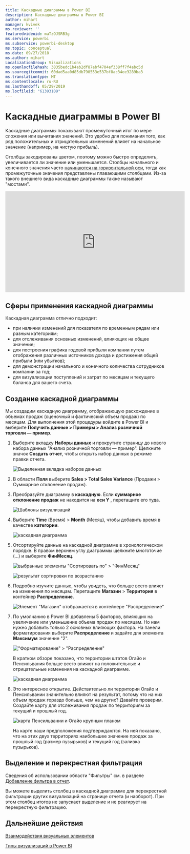 ```yaml
---
title: Каскадные диаграммы в Power BI
description: Каскадные диаграммы в Power BI
author: mihart
manager: kvivek
ms.reviewer: ''
featuredvideoid: maTzOJSRB3g
ms.service: powerbi
ms.subservice: powerbi-desktop
ms.topic: conceptual
ms.date: 09/27/2018
ms.author: mihart
LocalizationGroup: Visualizations
ms.openlocfilehash: 3835bedc1b4ab2df87abf4704ef338ff7f4abc5d
ms.sourcegitcommit: 60dad5aa0d85db790553e537bf8ac34ee3289ba3
ms.translationtype: MT
ms.contentlocale: ru-RU
ms.lasthandoff: 05/29/2019
ms.locfileid: "61393109"
---
```

# <a name="waterfall-charts-in-power-bi"></a>Каскадные диаграммы в Power BI
Каскадные диаграммы показывают промежуточный итог по мере сложения или вычитания значений. Это удобно для понимания того, как ряд положительных и отрицательных изменений влияет на начальное значение (например, на чистую прибыль).

Столбцы закодированы цветом, поэтому можно быстро определить, увеличивается ли значение или уменьшается. Столбцы начального и конечного значения часто [начинаются на горизонтальной оси](https://support.office.com/article/Create-a-waterfall-chart-in-Office-2016-for-Windows-8de1ece4-ff21-4d37-acd7-546f5527f185#BKMK_Float "начинаются на горизонтальной оси"), тогда как промежуточные значения представлены плавающими столбцами. Из-за такого внешнего вида каскадные диаграммы также называют "мостами".

<iframe width="560" height="315" src="https://www.youtube.com/embed/qKRZPBnaUXM" frameborder="0" allow="autoplay; encrypted-media" allowfullscreen></iframe>

## <a name="when-to-use-a-waterfall-chart"></a>Сферы применения каскадной диаграммы
Каскадная диаграмма отлично подходит:

* при наличии изменений для показателя по временным рядам или разным категориям;
* для отслеживания основных изменений, влияющих на общее значение;
* для построения графика годовой прибыли компании путем отображения различных источников дохода и достижения общей прибыли (или убытков);
* для демонстрации начального и конечного количества сотрудников компании за год;
* для визуализации поступлений и затрат по месяцам и текущего баланса для вашего счета. 

## <a name="create-a-waterfall-chart"></a>Создание каскадной диаграммы
Мы создадим каскадную диаграмму, отображающую расхождение в объемах продаж (оценочный и фактический объем продаж) по месяцам. Для выполнения этой процедуры войдите в Power BI и выберите **Получить данные \> Примеры \> Анализ розничной торговли — пример**. 

1. Выберите вкладку **Наборы данных** и прокрутите страницу до нового набора данных "Анализ розничной торговли — пример".  Щелкните значок **Создать отчет**, чтобы открыть набор данных в режиме правки отчета. 
   
    ![Выделенная вкладка наборов данных](media/power-bi-visualization-waterfall-charts/power-bi-waterfall-report.png)
2. В области **Поля** выберите **Sales \> Total Sales Variance** (Продажи > Суммарное отклонение продаж). 
3. Преобразуйте диаграмму в **каскадную**. Если **суммарное отклонение продаж** не находится на **оси Y** , перетащите его туда.
   
    ![Шаблоны визуализаций](media/power-bi-visualization-waterfall-charts/convertwaterfall.png)
4. Выберите **Time** (Время) \> **Month** (Месяц), чтобы добавить время в качестве **категории**. 
   
    ![каскадная диаграмма](media/power-bi-visualization-waterfall-charts/power-bi-waterfall.png)
5. Отсортируйте данные на каскадной диаграмме в хронологическом порядке. В правом верхнем углу диаграммы щелкните многоточие (…) и выберите **ФинМесяц**.
   
    ![выбранные элементы "Сортировать по" > "ФинМесяц"](media/power-bi-visualization-waterfall-charts/power-bi-sort-by.png)
   
    ![результат сортировки по возрастанию](media/power-bi-visualization-waterfall-charts/power-bi-waterfall-sorted.png)
6. Подробно изучите данные, чтобы увидеть, что больше всего влияет на изменения по месяцам. Перетащите **Магазин** > **Территория** в контейнер **Распределение**.
   
    ![Элемент "Магазин" отображается в контейнере "Распределение"](media/power-bi-visualization-waterfall-charts/power-bi-waterfall-breakdown.png)
7. По умолчанию в Power BI добавлены 5 факторов, влияющих на увеличение или уменьшение объема продаж по месяцам. Но нам нужно добавить только 2 основных влияющих фактора.  На панели форматирования выберите **Распределение** и задайте для элемента **Максимум** значение "2".
   
    !["Форматирование" > "Распределение"](media/power-bi-visualization-waterfall-charts/power-bi-waterfall-breakdown-maximum.png)
   
    В кратком обзоре показано, что территории штатов Огайо и Пенсильвания больше всего влияют на положительные и отрицательные изменения на каскадной диаграмме. 
   
    ![каскадная диаграмма](media/power-bi-visualization-waterfall-charts/power-bi-waterfall-axis.png)
8. Это интересное открытие. Действительно ли территории Огайо и Пенсильвании значительно влияют на результат, потому что на них объем продаж гораздо больше, чем на других?  Давайте проверим. Создайте карту для отслеживания продаж по территориям за текущий и прошлый год.  
   
    ![карта Пенсильвании и Огайо крупным планом](media/power-bi-visualization-waterfall-charts/power-bi-map.png)
   
    На карте наши предположения подтверждаются.  На ней показано, что на этих двух территориях наибольшее значение продаж за прошлый год (размер пузырьков) и текущий год (заливка пузырьков).

## <a name="highlighting-and-cross-filtering"></a>Выделение и перекрестная фильтрация
Сведения об использовании области "Фильтры" см. в разделе [Добавление фильтра в отчет](../power-bi-report-add-filter.md).

Вы можете выделить столбец в каскадной диаграмме для перекрестной фильтрации других визуализаций на странице отчета (и наоборот). При этом столбец итогов не запускает выделение и не реагирует на перекрестную фильтрацию.

## <a name="next-steps"></a>Дальнейшие действия

[Взаимодействия визуальных элементов](../service-reports-visual-interactions.md)

[Типы визуализаций в Power BI](power-bi-visualization-types-for-reports-and-q-and-a.md)